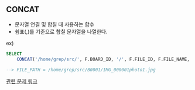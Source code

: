 ## CONCAT
- 문자열 연결 및 합칠 때 사용하는 함수
- 쉼표(,)를 기준으로 합칠 문자열을 나열한다.


ex) 
```sql
SELECT
    CONCAT('/home/grep/src/', F.BOARD_ID, '/', F.FILE_ID, F.FILE_NAME, F.FILE_EXT) AS FILE_PATH

--> FILE_PATH = /home/grep/src/B0001/IMG_000001photo1.jpg
```

[관련 문제 링크](https://school.programmers.co.kr/learn/courses/30/lessons/164671)
